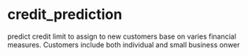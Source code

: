 # credit_prediction
predict credit limit to assign to new customers base on varies financial measures.  Customers include both individual and small business onwer
